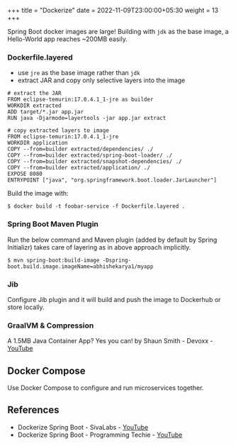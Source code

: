 +++
title = "Dockerize"
date = 2022-11-09T23:00:00+05:30
weight = 13
+++

Spring Boot docker images are large! Building with `jdk` as the base image, a Hello-World app reaches ~200MB easily.


### Dockerfile.layered
- use `jre` as the base image rather than `jdk`
- extract JAR and copy only selective layers into the image

```docker
# extract the JAR
FROM eclipse-temurin:17.0.4.1_1-jre as builder
WORKDIR extracted
ADD target/*.jar app.jar
RUN java -Djarmode=layertools -jar app.jar extract

# copy extracted layers to image
FROM eclipse-temurin:17.0.4.1_1-jre
WORKDIR application
COPY --from=builder extracted/dependencies/ ./
COPY --from=builder extracted/spring-boot-loader/ ./
COPY --from=builder extracted/snapshot-dependencies/ ./
COPY --from=builder extracted/application/ ./
EXPOSE 8080
ENTRYPOINT ["java", "org.springframework.boot.loader.JarLauncher"]
```

Build the image with:
```
$ docker build -t foobar-service -f Dockerfile.layered .
```

### Spring Boot Maven Plugin
Run the below command and Maven plugin (added by default by Spring Initializr) takes care of layering as in above approach implicitly.
```
$ mvn spring-boot:build-image -Dspring-boot.build.image.imageName=abhishekarya1/myapp
```

### Jib
Configure Jib plugin and it will build and push the image to Dockerhub or store locally.

### GraalVM & Compression
A 1.5MB Java Container App? Yes you can! by Shaun Smith - Devoxx - [YouTube](https://youtu.be/6wYrAtngIVo)

## Docker Compose
Use Docker Compose to configure and run microservices together.

## References
- Dockerize Spring Boot - SivaLabs - [YouTube](https://youtu.be/5q4w-c2WUv0)
- Dockerize Spring Boot - Programming Techie - [YouTube](https://youtu.be/5_EXMJbhLY4)